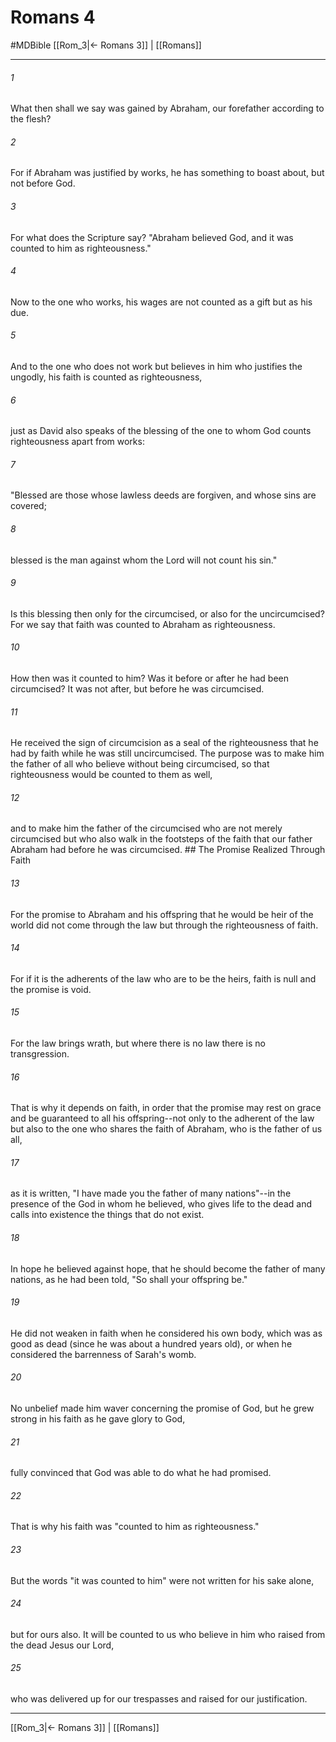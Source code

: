 # Romans 4
#MDBible
[[Rom_3|← Romans 3]] | [[Romans]]

***

###### 1 
What then shall we say was gained by Abraham, our forefather according to the flesh? 

###### 2 
For if Abraham was justified by works, he has something to boast about, but not before God. 

###### 3 
For what does the Scripture say? "Abraham believed God, and it was counted to him as righteousness." 

###### 4 
Now to the one who works, his wages are not counted as a gift but as his due. 

###### 5 
And to the one who does not work but believes in him who justifies the ungodly, his faith is counted as righteousness, 

###### 6 
just as David also speaks of the blessing of the one to whom God counts righteousness apart from works: 

###### 7 
"Blessed are those whose lawless deeds are forgiven, and whose sins are covered; 

###### 8 
blessed is the man against whom the Lord will not count his sin." 

###### 9 
Is this blessing then only for the circumcised, or also for the uncircumcised? For we say that faith was counted to Abraham as righteousness. 

###### 10 
How then was it counted to him? Was it before or after he had been circumcised? It was not after, but before he was circumcised. 

###### 11 
He received the sign of circumcision as a seal of the righteousness that he had by faith while he was still uncircumcised. The purpose was to make him the father of all who believe without being circumcised, so that righteousness would be counted to them as well, 

###### 12 
and to make him the father of the circumcised who are not merely circumcised but who also walk in the footsteps of the faith that our father Abraham had before he was circumcised. ## The Promise Realized Through Faith 

###### 13 
For the promise to Abraham and his offspring that he would be heir of the world did not come through the law but through the righteousness of faith. 

###### 14 
For if it is the adherents of the law who are to be the heirs, faith is null and the promise is void. 

###### 15 
For the law brings wrath, but where there is no law there is no transgression. 

###### 16 
That is why it depends on faith, in order that the promise may rest on grace and be guaranteed to all his offspring--not only to the adherent of the law but also to the one who shares the faith of Abraham, who is the father of us all, 

###### 17 
as it is written, "I have made you the father of many nations"--in the presence of the God in whom he believed, who gives life to the dead and calls into existence the things that do not exist. 

###### 18 
In hope he believed against hope, that he should become the father of many nations, as he had been told, "So shall your offspring be." 

###### 19 
He did not weaken in faith when he considered his own body, which was as good as dead (since he was about a hundred years old), or when he considered the barrenness of Sarah's womb. 

###### 20 
No unbelief made him waver concerning the promise of God, but he grew strong in his faith as he gave glory to God, 

###### 21 
fully convinced that God was able to do what he had promised. 

###### 22 
That is why his faith was "counted to him as righteousness." 

###### 23 
But the words "it was counted to him" were not written for his sake alone, 

###### 24 
but for ours also. It will be counted to us who believe in him who raised from the dead Jesus our Lord, 

###### 25 
who was delivered up for our trespasses and raised for our justification. 

***

[[Rom_3|← Romans 3]] | [[Romans]]
